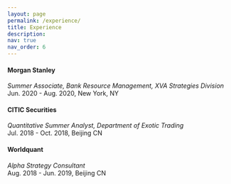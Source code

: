 ```yaml
---
layout: page
permalink: /experience/
title: Experience
description:
nav: true
nav_order: 6
---
```




#### Morgan Stanley
<em> Summer Associate, Bank Resource Management, XVA Strategies Division </em> \
 Jun. 2020 - Aug. 2020, New York, NY

#### CITIC Securities
<em> Quantitative Summer Analyst, Department of Exotic Trading </em> \
Jul. 2018 - Oct. 2018, Beijing CN

#### Worldquant
<em> Alpha Strategy Consultant </em> \
Aug. 2018 - Jun. 2019, Beijing CN